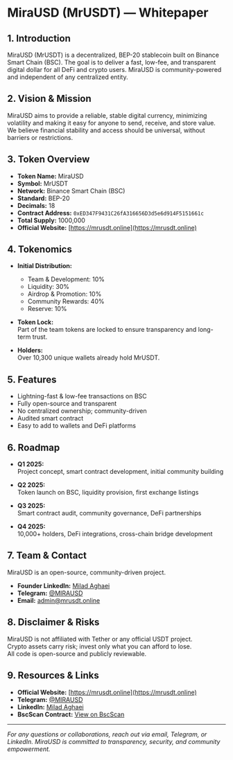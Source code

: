 # MiraUSD (MrUSDT) — Whitepaper

## 1. Introduction

MiraUSD (MrUSDT) is a decentralized, BEP-20 stablecoin built on Binance Smart Chain (BSC). The goal is to deliver a fast, low-fee, and transparent digital dollar for all DeFi and crypto users. MiraUSD is community-powered and independent of any centralized entity.

## 2. Vision & Mission

MiraUSD aims to provide a reliable, stable digital currency, minimizing volatility and making it easy for anyone to send, receive, and store value. We believe financial stability and access should be universal, without barriers or restrictions.

## 3. Token Overview

- **Token Name:** MiraUSD  
- **Symbol:** MrUSDT  
- **Network:** Binance Smart Chain (BSC)  
- **Standard:** BEP-20  
- **Decimals:** 18  
- **Contract Address:** `0xED347F9431C26fA316656D3d5e6d914F5151661c`  
- **Total Supply:** 1000,000  
- **Official Website:** [https://mrusdt.online](https://mrusdt.online)

## 4. Tokenomics

- **Initial Distribution:**  
  - Team & Development: 10%  
  - Liquidity: 30%  
  - Airdrop & Promotion: 10%  
  - Community Rewards: 40%  
  - Reserve: 10%

- **Token Lock:**  
  Part of the team tokens are locked to ensure transparency and long-term trust.

- **Holders:**  
  Over 10,300 unique wallets already hold MrUSDT.

## 5. Features

- Lightning-fast & low-fee transactions on BSC
- Fully open-source and transparent
- No centralized ownership; community-driven
- Audited smart contract
- Easy to add to wallets and DeFi platforms

## 6. Roadmap

- **Q1 2025:**  
  Project concept, smart contract development, initial community building

- **Q2 2025:**  
  Token launch on BSC, liquidity provision, first exchange listings

- **Q3 2025:**  
  Smart contract audit, community governance, DeFi partnerships

- **Q4 2025:**  
  10,000+ holders, DeFi integrations, cross-chain bridge development

## 7. Team & Contact

MiraUSD is an open-source, community-driven project.  
- **Founder LinkedIn:** [Milad Aghaei](https://www.linkedin.com/in/milad-aghaie-b222b11b8/)  
- **Telegram:** [@MIRAUSD](https://t.me/MIRAUSD)  
- **Email:** admin@mrusdt.online  

## 8. Disclaimer & Risks

MiraUSD is not affiliated with Tether or any official USDT project.  
Crypto assets carry risk; invest only what you can afford to lose.  
All code is open-source and publicly reviewable.

## 9. Resources & Links

- **Official Website:** [https://mrusdt.online](https://mrusdt.online)  
- **Telegram:** [@MIRAUSD](https://t.me/MIRAUSD)  
- **LinkedIn:** [Milad Aghaei](https://www.linkedin.com/in/milad-aghaie-b222b11b8/)  
- **BscScan Contract:** [View on BscScan](https://bscscan.com/token/0xED347F9431C26fA316656D3d5e6d914F5151661c)

---

*For any questions or collaborations, reach out via email, Telegram, or LinkedIn. MiraUSD is committed to transparency, security, and community empowerment.*
